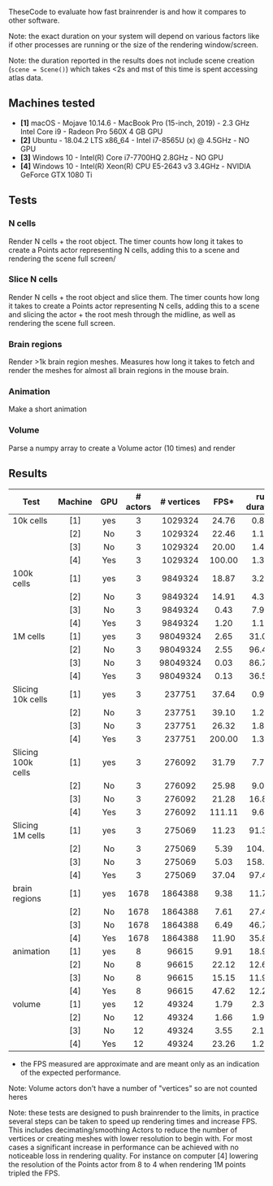  TheseCode to evaluate how fast brainrender is and how it compares to other software.

Note: the exact duration on your system will depend on various factors like if other processes are
running or the size of the rendering window/screen.

Note: the duration reported in the results does not include scene creation (`scene = Scene()`) which takes <2s and mst of this time is spent accessing atlas data.

## Machines tested
* **[1]** macOS - Mojave 10.14.6 - MacBook Pro (15-inch, 2019) - 2.3 GHz Intel Core i9 - Radeon Pro 560X 4 GB GPU
* **[2]** Ubuntu - 18.04.2 LTS x86_64 - Intel i7-8565U (x) @ 4.5GHz - NO GPU
* **[3]** Windows 10 - Intel(R) Core i7-7700HQ 2.8GHz - NO GPU
* **[4]** Windows 10 - Intel(R) Xeon(R) CPU E5-2643 v3 3.4GHz - NVIDIA GeForce GTX 1080 Ti

## Tests
### N cells
Render N cells + the root object. The timer counts how long it takes to create a Points actor
representing N cells, adding this to a scene and rendering the scene full screen/

### Slice N cells
Render N cells + the root object and slice them. The timer counts how long it takes to create a Points actor
representing N cells, adding this to a scene and slicing the actor + the root mesh
through the midline, as well as rendering the scene full screen.

### Brain regions
Render >1k brain region meshes. Measures how long it takes to fetch and render the meshes
for almost all brain regions in the mouse brain.

### Animation
Make a short animation

### Volume
Parse a numpy array to create a Volume actor (10 times) and render

## Results
| Test | Machine | GPU | # actors | # vertices | FPS* | run duration | benchmark file |
| ---- |:-------:|:---:|:--------:|:----------:|:---:|:------------:| --------------:|
| 10k cells | [1] | yes | 3 | 1029324 | 24.76 | 0.81s | bm_cells.py |
|  | [2] | No | 3 | 1029324 | 22.46 | 1.16s | bm_cells.py |
|  | [3] | No | 3 | 1029324 | 20.00 | 1.41s | bm_cells.py |
|  | [4] | Yes | 3 | 1029324 | 100.00 | 1.34s | bm_cells.py |
| 100k cells | [1] | yes | 3 | 9849324 | 18.87 | 3.23s | bm_cells.py |
|  | [2] | No | 3 | 9849324 | 14.91 | 4.34s | bm_cells.py |
|  | [3] | No | 3 | 9849324 | 0.43 | 7.94s | bm_cells.py |
|  | [4] | Yes | 3 | 9849324 | 1.20 | 1.13s | bm_cells.py |
| 1M cells | [1] | yes | 3 | 98049324 | 2.65 | 31.01s | bm_cells.py |
|  | [2] | No | 3 | 98049324 | 2.55 | 96.49s | bm_cells.py |
|  | [3] | No | 3 | 98049324 | 0.03 | 86.75s | bm_cells.py |
|  | [4] | Yes | 3 | 98049324 | 0.13 | 36.57s | bm_cells.py |
| Slicing 10k cells | [1] | yes | 3 | 237751 | 37.64 | 0.96s | bm_cells.py |
|  | [2] | No | 3 | 237751 | 39.10 | 1.25s | bm_cells.py |
|  | [3] | No | 3 | 237751 | 26.32 | 1.88s | bm_cells.py |
|  | [4] | Yes | 3 | 237751 | 200.00| 1.34s | bm_cells.py |
| Slicing 100k cells | [1] | yes | 3 | 276092 | 31.79 | 7.77s | bm_cells.py |
|  | [2] | No | 3 | 276092 | 25.98 | 9.09s | bm_cells.py |
|  | [3] | No | 3 | 276092 | 21.28 | 16.88s | bm_cells.py |
|  | [4] | Yes | 3 | 276092 | 111.11 | 9.65s | bm_cells.py |
| Slicing 1M cells | [1] | yes | 3 | 275069 | 11.23 | 91.31s | bm_cells.py |
|  | [2] | No | 3 | 275069 | 5.39 | 104.79s | bm_cells.py |
|  | [3] | No | 3 | 275069 | 5.03 | 158.99s | bm_cells.py |
|  | [4] | Yes | 3 | 275069 | 37.04 | 97.43s | bm_cells.py |
| brain regions | [1] | yes | 1678 | 1864388 | 9.38 | 11.78s | bm_brain_regions.py |
|  | [2] | No | 1678 | 1864388 | 7.61 | 27.40s | bm_brain_regions.py |
|  | [3] | No | 1678 | 1864388 | 6.49 | 46.79s | bm_brain_regions.py |
|  | [4] | Yes | 1678 | 1864388 | 11.90 | 35.83s | bm_brain_regions.py |
| animation | [1] | yes | 8 | 96615 | 9.91 | 18.98s | bm_animation.py |
|  | [2] | No | 8 | 96615 | 22.12 | 12.63s | bm_animation.py |
|  | [3] | No | 8 | 96615 | 15.15 | 11.92s | bm_animation.py |
|  | [4] | Yes | 8 | 96615 | 47.62 | 12.29s | bm_animation.py |
| volume | [1] | yes | 12 | 49324 | 1.79 | 2.31s | bm_volume.py |
|  | [2] | No | 12 | 49324 | 1.66 | 1.95s | bm_volume.py |
|  | [3] | No | 12 | 49324 | 3.55 | 2.15s | bm_volume.py |
|  | [4] | Yes | 12 | 49324 | 23.26 | 1.21s | bm_volume.py |
* the FPS measured are approximate and are meant only as an indication of the expected performance.

Note: Volume actors don't have a number of "vertices" so are not counted heres

Note: these tests are designed to push brainrender to the limits, in practice several steps can be taken to speed up rendering times
and increase FPS. This includes decimating/smoothing Actors to reduce the number of vertices or creating meshes with lower resolution to
begin with. For most cases a significant increase in performance can be achieved with no noticeable loss in rendering quality.
For instance on computer [4] lowering the resolution of the Points actor from 8 to 4 when rendering 1M points tripled the FPS.
